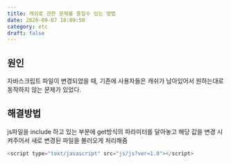 ```yaml
---
title: 캐쉬로 관한 문제를 줄일수 있는 방법
date: 2020-09-07 18:09:50
category: etc
draft: false
---
```


## 원인

자바스크립트 파일이 변경되었을 때, 기존에 사용자들은 캐쉬가 남아있어서 원하는대로 동작하지 않는 문제가 있었다.

## 해결방법

js파일을 include 하고 있는 부분에 get방식의 파라미터를 달아놓고 해당 값을 변경 시켜주어서 새로
변경된 파일을 불러오게 처리해줌

```javascript
<script type="text/javascript" src="js/js?ver=1.0"></script>
```
